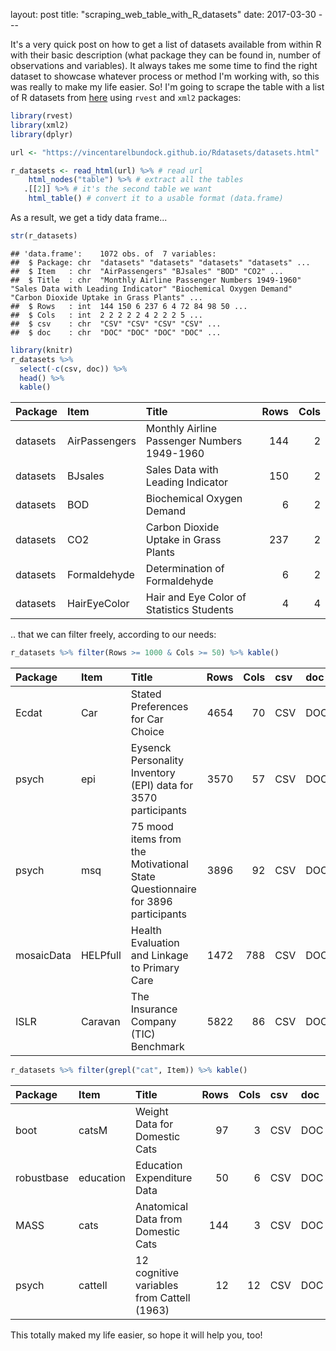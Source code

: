 layout: post title: "scraping\_web\_table\_with\_R\_datasets" date: 2017-03-30 ---

It's a very quick post on how to get a list of datasets available from within R with their basic description (what package they can be found in, number of observations and variables). It always takes me some time to find the right dataset to showcase whatever process or method I'm working with, so this was really to make my life easier. So! I'm going to scrape the table with a list of R datasets from [here](https://vincentarelbundock.github.io/Rdatasets/datasets.html) using `rvest` and `xml2` packages:

``` r
library(rvest)
library(xml2)
library(dplyr)

url <- "https://vincentarelbundock.github.io/Rdatasets/datasets.html"

r_datasets <- read_html(url) %>% # read url
    html_nodes("table") %>% # extract all the tables
   .[[2]] %>% # it's the second table we want
    html_table() # convert it to a usable format (data.frame)
```

As a result, we get a tidy data frame...

``` r
str(r_datasets)
```

    ## 'data.frame':    1072 obs. of  7 variables:
    ##  $ Package: chr  "datasets" "datasets" "datasets" "datasets" ...
    ##  $ Item   : chr  "AirPassengers" "BJsales" "BOD" "CO2" ...
    ##  $ Title  : chr  "Monthly Airline Passenger Numbers 1949-1960" "Sales Data with Leading Indicator" "Biochemical Oxygen Demand" "Carbon Dioxide Uptake in Grass Plants" ...
    ##  $ Rows   : int  144 150 6 237 6 4 72 84 98 50 ...
    ##  $ Cols   : int  2 2 2 2 2 4 2 2 2 5 ...
    ##  $ csv    : chr  "CSV" "CSV" "CSV" "CSV" ...
    ##  $ doc    : chr  "DOC" "DOC" "DOC" "DOC" ...

``` r
library(knitr)
r_datasets %>% 
  select(-c(csv, doc)) %>% 
  head() %>%
  kable()
```

| Package  | Item          | Title                                       |  Rows|  Cols|
|:---------|:--------------|:--------------------------------------------|-----:|-----:|
| datasets | AirPassengers | Monthly Airline Passenger Numbers 1949-1960 |   144|     2|
| datasets | BJsales       | Sales Data with Leading Indicator           |   150|     2|
| datasets | BOD           | Biochemical Oxygen Demand                   |     6|     2|
| datasets | CO2           | Carbon Dioxide Uptake in Grass Plants       |   237|     2|
| datasets | Formaldehyde  | Determination of Formaldehyde               |     6|     2|
| datasets | HairEyeColor  | Hair and Eye Color of Statistics Students   |     4|     4|

.. that we can filter freely, according to our needs:

``` r
r_datasets %>% filter(Rows >= 1000 & Cols >= 50) %>% kable()
```

| Package    | Item     | Title                                                                         |  Rows|  Cols| csv | doc |
|:-----------|:---------|:------------------------------------------------------------------------------|-----:|-----:|:----|:----|
| Ecdat      | Car      | Stated Preferences for Car Choice                                             |  4654|    70| CSV | DOC |
| psych      | epi      | Eysenck Personality Inventory (EPI) data for 3570 participants                |  3570|    57| CSV | DOC |
| psych      | msq      | 75 mood items from the Motivational State Questionnaire for 3896 participants |  3896|    92| CSV | DOC |
| mosaicData | HELPfull | Health Evaluation and Linkage to Primary Care                                 |  1472|   788| CSV | DOC |
| ISLR       | Caravan  | The Insurance Company (TIC) Benchmark                                         |  5822|    86| CSV | DOC |

``` r
r_datasets %>% filter(grepl("cat", Item)) %>% kable()
```

| Package    | Item      | Title                                      |  Rows|  Cols| csv | doc |
|:-----------|:----------|:-------------------------------------------|-----:|-----:|:----|:----|
| boot       | catsM     | Weight Data for Domestic Cats              |    97|     3| CSV | DOC |
| robustbase | education | Education Expenditure Data                 |    50|     6| CSV | DOC |
| MASS       | cats      | Anatomical Data from Domestic Cats         |   144|     3| CSV | DOC |
| psych      | cattell   | 12 cognitive variables from Cattell (1963) |    12|    12| CSV | DOC |

This totally maked my life easier, so hope it will help you, too!
